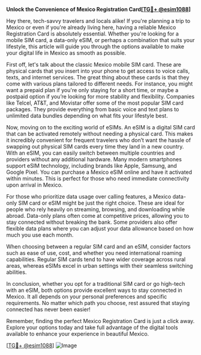 **Unlock the Convenience of Mexico Registration Card[[TG💪+ @esim1088](https://t.me/s/esim1088)]**

Hey there, tech-savvy travelers and locals alike! If you're planning a trip to Mexico or even if you're already living here, having a reliable Mexico Registration Card is absolutely essential. Whether you're looking for a mobile SIM card, a data-only eSIM, or perhaps a combination that suits your lifestyle, this article will guide you through the options available to make your digital life in Mexico as smooth as possible.

First off, let's talk about the classic Mexico mobile SIM card. These are physical cards that you insert into your phone to get access to voice calls, texts, and internet services. The great thing about these cards is that they come with various plans tailored to different needs. For instance, you might want a prepaid plan if you're only staying for a short time, or maybe a postpaid option if you’re looking for more stability and flexibility. Companies like Telcel, AT&T, and Movistar offer some of the most popular SIM card packages. They provide everything from basic voice and text plans to unlimited data bundles depending on what fits your lifestyle best.

Now, moving on to the exciting world of eSIMs. An eSIM is a digital SIM card that can be activated remotely without needing a physical card. This makes it incredibly convenient for frequent travelers who don’t want the hassle of swapping out physical SIM cards every time they land in a new country. With an eSIM, you can easily switch between multiple countries and providers without any additional hardware. Many modern smartphones support eSIM technology, including brands like Apple, Samsung, and Google Pixel. You can purchase a Mexico eSIM online and have it activated within minutes. This is perfect for those who need immediate connectivity upon arrival in Mexico.

For those who prioritize data usage over calling features, a Mexico data-only SIM card or eSIM might be just the right choice. These are ideal for people who rely heavily on streaming, browsing, and downloading while abroad. Data-only plans often come at competitive prices, allowing you to stay connected without breaking the bank. Some providers also offer flexible data plans where you can adjust your data allowance based on how much you use each month.

When choosing between a regular SIM card and an eSIM, consider factors such as ease of use, cost, and whether you need international roaming capabilities. Regular SIM cards tend to have wider coverage across rural areas, whereas eSIMs excel in urban settings with their seamless switching abilities.

In conclusion, whether you opt for a traditional SIM card or go high-tech with an eSIM, both options provide excellent ways to stay connected in Mexico. It all depends on your personal preferences and specific requirements. No matter which path you choose, rest assured that staying connected has never been easier!

Remember, finding the perfect Mexico Registration Card is just a click away. Explore your options today and take full advantage of the digital tools available to enhance your experience in beautiful Mexico.

[[TG💪+ @esim1088](https://t.me/s/esim1088)] 
![Image](https://i.postimg.cc/Y0z9fWf4/image.png)